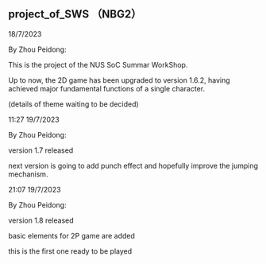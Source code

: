 ## project_of_SWS （NBG2）
18/7/2023


By Zhou Peidong:


This is the project of the NUS SoC Summar WorkShop.


Up to now, the 2D game has been upgraded to version 1.6.2, having achieved major fundamental functions of a single character. 

(details of theme waiting to be decided)

11:27  19/7/2023


By Zhou Peidong:


version 1.7 released


next version is going to add punch effect and hopefully improve the jumping mechanism.

21:07  19/7/2023


By Zhou Peidong:


version 1.8 released


basic elements for 2P game are added


this is the first one ready to be played


